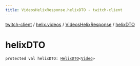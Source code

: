 ```yaml
---
title: VideosHelixResponse.helixDTO - twitch-client
---
```


[twitch-client](../../index.html) / [helix.videos](../index.html) / [VideosHelixResponse](index.html) / [helixDTO](./helix-d-t-o.html)

# helixDTO

`protected val helixDTO: `[`HelixDTO`](../../helix.http.model/-helix-d-t-o/index.html)`<`[`Video`](../../helix.videos.model/-video/index.html)`>`